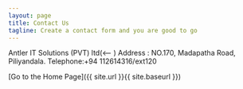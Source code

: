 ```yaml
---
layout: page
title: Contact Us
tagline: Create a contact form and you are good to go
---
```


Antler IT Solutions (PVT) ltd(<--  )
Address : NO.170,
Madapatha Road,
Piliyandala.
Telephone:+94 112614316/ext120

[Go to the Home Page]({{ site.url }}{{ site.baseurl }})
